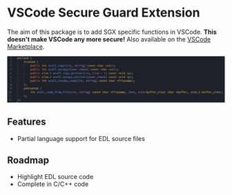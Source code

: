# VSCode Secure Guard Extension

The aim of this package is to add SGX specific functions in VSCode. **This doesn't make VSCode any more secure!** Also available on the [VSCode Marketplace](https://marketplace.visualstudio.com/items?itemName=mtib.vsgx).

![EDL Highlight](res/screenshot.png)

## Features

- Partial language support for EDL source files

## Roadmap

- Highlight EDL source code
- Complete in C/C++ code
